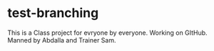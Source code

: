 # test-branching

This is a Class project for evryone by everyone. Working on GItHub. Manned by Abdalla and Trainer Sam.
